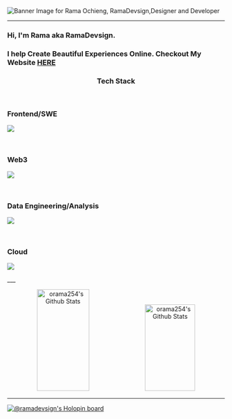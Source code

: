 <img src="https://raw.githubusercontent.com/orama254/orama254/master/orama254_readme_banner.png" alt="Banner Image for Rama Ochieng, RamaDevsign,Designer and Developer">

___

### Hi, I'm Rama aka RamaDevsign. 
### I help Create Beautiful Experiences Online. Checkout My Website [HERE](https://ramadevsign.com)

### <p align="center">Tech Stack</p>
<br/>

### <p>Frontend/SWE</p>
<p>
  <img src="https://skillicons.dev/icons?i=figma,html,css,sass,js,ts,react,vite,nextjs,tailwind,mongodb,postgres,supabase,nodejs,git,github,githubactions,prisma,jest,docker,azure,vercel,gcp,vitest,vim,neovim,sentry,redux,redis,pnpm,linux,kafka,cypress,aws,vscode&perline=15&theme=dark" />
</p>
<br/>

### <p>Web3</p>
<p>
  <img src="https://skillicons.dev/icons?i=figma,react,vite,nextjs,tailwind,postgres,mongodb,supabase,nodejs,rust,prisma,jest,docker,git,github,azure,vercel,gcp,githubactions,vitest,vim,neovim,sentry,redux,redis,py,pnpm,linux,kafka,cypress,aws,vscode&perline=15&theme=dark" />
</p>
<br/>

### <p>Data Engineering/Analysis</p>
<p>
  <img src="https://skillicons.dev/icons?i=azure,gcp,py,postgres,linux,kafka,cypress,aws,vscode&perline=15&theme=dark" />
</p>
<br/>

### <p>Cloud</p>
<p>
  <img src="https://skillicons.dev/icons?i=azure,gcp,aws,bash,linux,kafka&perline=15&theme=dark" />
</p>
___

<p align="center">
  <img width="49%" height="235" alt="orama254's Github Stats" src="https://github-readme-stats.orama254.vercel.app/api?username=orama254&hide=stars&theme=yeblu&show_icons=true" /> 
  <img width="48%" height="200" alt="orama254's Github Stats" src="https://github-readme-stats.orama254.vercel.app/api/top-langs?username=orama254&theme=yeblu&show_icons=true&layout=compact" />
</p>

___

[![@ramadevsign's Holopin board](https://holopin.me/ramadevsign)](https://holopin.io/@ramadevsign)


<!--
**orama254/orama254** is a ✨ _special_ ✨ repository because its `README.md` (this file) appears on your GitHub profile.

Here are some ideas to get you started:

- 🔭 I’m currently working on ...
- 🌱 I’m currently learning ...
- 👯 I’m looking to collaborate on ...
- 🤔 I’m looking for help with ...
- 💬 Ask me about ...
- 📫 How to reach me: ...
- 😄 Pronouns: ...
- ⚡ Fun fact: ...
-->
